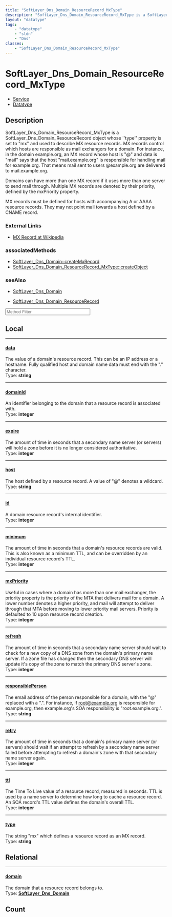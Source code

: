 ```yaml
---
title: "SoftLayer_Dns_Domain_ResourceRecord_MxType"
description: "SoftLayer_Dns_Domain_ResourceRecord_MxType is a SoftLayer_Dns_Domain_ResourceRecord object whose ''type'' property is se... "
layout: "datatype"
tags:
    - "datatype"
    - "sldn"
    - "Dns"
classes:
    - "SoftLayer_Dns_Domain_ResourceRecord_MxType"
---
```


# SoftLayer_Dns_Domain_ResourceRecord_MxType
<div id='service-datatype'>
    <ul id='sldn-reference-tabs'>
    <li id='service'> <a href='/reference/services/SoftLayer_Dns_Domain_ResourceRecord_MxType' >Service</a></li>    <li id='datatype'> <a href='/reference/datatypes/SoftLayer_Dns_Domain_ResourceRecord_MxType' >Datatype</a></li>
    </ul>
</div>

## Description 
SoftLayer_Dns_Domain_ResourceRecord_MxType is a SoftLayer_Dns_Domain_ResourceRecord object whose ''type'' property is set to "mx" and used to describe MX resource records. MX records control which hosts are responsible as mail exchangers for a domain. For instance, in the domain example.org, an MX record whose host is "@" and data is "mail" says that the host "mail.example.org" is responsible for handling mail for example.org. That means mail sent to users @example.org are delivered to mail.example.org. 

Domains can have more than one MX record if it uses more than one server to send mail through. Multiple MX records are denoted by their priority, defined by the mxPriority property. 

MX records must be defined for hosts with accompanying A or AAAA resource records. They may not point mail towards a host defined by a CNAME record. 

### External Links


* [MX Record at Wikipedia](http://en.wikipedia.org/wiki/MX_record)



### associatedMethods

*  [SoftLayer_Dns_Domain::createMxRecord](/reference/services/SoftLayer_Dns_Domain/createMxRecord )
*  [SoftLayer_Dns_Domain_ResourceRecord_MxType::createObject](/reference/services/SoftLayer_Dns_Domain_ResourceRecord_MxType/createObject )



### seeAlso

* [SoftLayer_Dns_Domain](/reference/services/SoftLayer_Dns_Domain )


* [SoftLayer_Dns_Domain_ResourceRecord](/reference/services/SoftLayer_Dns_Domain_ResourceRecord )




<!-- Service Filer BEGIN -->
<div class="view-filters">
        <div class="clearfix">
            <div class="search-input-box">
                <input placeholder="Method Filter" onkeyup="titleSearch(inputId='prop-input', divId='properties', elementClass='prop-row')" 
                    type="text" id="prop-input" value="" size="30" maxlength="128" class="form-text">
            </div>
        </div>
</div>
<!-- Service Filer END -->

<div id="properties" class="content">
<div id="localProperties" class="prop-content" >

## Local
-----
[data]: #data
#### [data]
The value of a domain's resource record. This can be an IP address or a hostname. Fully qualified host and domain name data must end with the "." character.   
<span class="type-label">Type: </span>**string**

-----
[domainId]: #domainid
#### [domainId]
An identifier belonging to the domain that a resource record is associated with.  
<span class="type-label">Type: </span>**integer**

-----
[expire]: #expire
#### [expire]
The amount of time in seconds that a secondary name server (or servers) will hold a zone before it is no longer considered authoritative.   
<span class="type-label">Type: </span>**integer**

-----
[host]: #host
#### [host]
The host defined by a resource record. A value of "@" denotes a wildcard.  
<span class="type-label">Type: </span>**string**

-----
[id]: #id
#### [id]
A domain resource record's internal identifier.  
<span class="type-label">Type: </span>**integer**

-----
[minimum]: #minimum
#### [minimum]
The amount of time in seconds that a domain's resource records are valid. This is also known as a minimum TTL, and can be overridden by an individual resource record's TTL.   
<span class="type-label">Type: </span>**integer**

-----
[mxPriority]: #mxpriority
#### [mxPriority]
Useful in cases where a domain has more than one mail exchanger, the priority property is the priority of the MTA that delivers mail for a domain. A lower number denotes a higher priority, and mail will attempt to deliver through that MTA before moving to lower priority mail servers. Priority is defaulted to 10 upon resource record creation.   
<span class="type-label">Type: </span>**integer**

-----
[refresh]: #refresh
#### [refresh]
The amount of time in seconds that a secondary name server should wait to check for a new copy of a DNS zone from the domain's primary name server. If a zone file has changed then the secondary DNS server will update it's copy of the zone to match the primary DNS server's zone.   
<span class="type-label">Type: </span>**integer**

-----
[responsiblePerson]: #responsibleperson
#### [responsiblePerson]
The email address of the person responsible for a domain, with the "@" replaced with a ".". For instance, if root@example.org is responsible for example.org, then example.org's SOA responsibility is "root.example.org.".   
<span class="type-label">Type: </span>**string**

-----
[retry]: #retry
#### [retry]
The amount of time in seconds that a domain's primary name server (or servers) should wait if an attempt to refresh by a secondary name server failed before attempting to refresh a domain's zone with that secondary name server again.   
<span class="type-label">Type: </span>**integer**

-----
[ttl]: #ttl
#### [ttl]
The Time To Live value of a resource record, measured in seconds. TTL is used by a name server to determine how long to cache a resource record. An SOA record's TTL value defines the domain's overall TTL.   
<span class="type-label">Type: </span>**integer**

-----
[type]: #type
#### [type]
The string "mx" which defines a resource record as an MX record.  
<span class="type-label">Type: </span>**string**

</div>
<!-- LOCAL PROPERTY END -->

<div id="relationalProperties"  class="prop-content" >

## Relational
-----
[domain]: #domain
#### [domain]
The domain that a resource record belongs to.  
<span class="type-label">Type: </span>**<a href='/reference/datatypes/SoftLayer_Dns_Domain'>SoftLayer_Dns_Domain </a>**


## Count
</div>


